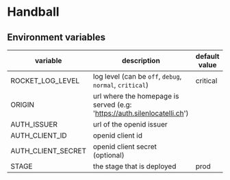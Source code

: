 # Handball


## Environment variables

| variable           | description                                                             | default value           |
|--------------------|-------------------------------------------------------------------------|-------------------------|
| ROCKET_LOG_LEVEL   | log level (can be `off`, `debug`, `normal`, `critical`)                 | critical                |
| ORIGIN             | url where the homepage is served (e.g: 'https://auth.silenlocatelli.ch')|                         |
| AUTH_ISSUER        | url of the openid issuer                                                |                         |
| AUTH_CLIENT_ID     | openid client id                                                        |                         |
| AUTH_CLIENT_SECRET | openid client secret (optional)                                         |                         |
| STAGE              | the stage that is deployed                                              | prod                    |
